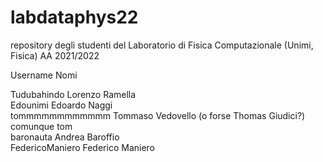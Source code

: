 # labdataphys22
repository degli studenti del Laboratorio di Fisica Computazionale (Unimi, Fisica) AA 2021/2022

Username        Nomi

Tudubahindo     Lorenzo Ramella    
Edounimi        Edoardo Naggi    
tommmmmmmmmmmm  Tommaso Vedovello (o forse Thomas Giudici?) comunque tom    
baronauta       Andrea Baroffio    
FedericoManiero Federico Maniero    
